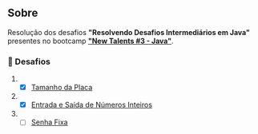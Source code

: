 ## Sobre

Resolução dos desafios **"Resolvendo Desafios Intermediários em Java"** presentes no bootcamp **["New Talents #3 - Java"](../../../)**.

### 🧠 Desafios

1. - [x] [Tamanho da Placa](tamanho-da-placa/)
2. - [x] [Entrada e Saída de Números Inteiros](entrada-e-saida-de-numeros-inteiros)
3. - [ ] [Senha Fixa](senha-fixa)